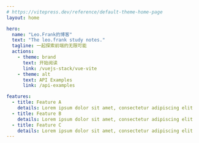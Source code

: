 ```yaml
---
# https://vitepress.dev/reference/default-theme-home-page
layout: home

hero:
  name: "Leo.Frank的博客"
  text: "The leo.frank study notes."
  tagline: 一起探索前端的无限可能
  actions:
    - theme: brand
      text: 开始阅读
      link: /vuejs-stack/vue-vite
    - theme: alt
      text: API Examples
      link: /api-examples

features:
  - title: Feature A
    details: Lorem ipsum dolor sit amet, consectetur adipiscing elit
  - title: Feature B
    details: Lorem ipsum dolor sit amet, consectetur adipiscing elit
  - title: Feature C
    details: Lorem ipsum dolor sit amet, consectetur adipiscing elit
---
```

